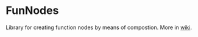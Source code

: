 # FunNodes
Library for creating function nodes by means of compostion.
More in [wiki](https://github.com/skac112/FunNodes/wiki).
